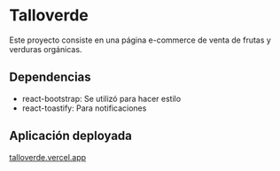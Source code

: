 # Talloverde

Este proyecto consiste en una página e-commerce de venta de frutas y verduras orgánicas. 

## Dependencias

- react-bootstrap: Se utilizó para hacer estilo 
- react-toastify: Para notificaciones

## Aplicación deployada

[talloverde.vercel.app](talloverde.vercel.app)
